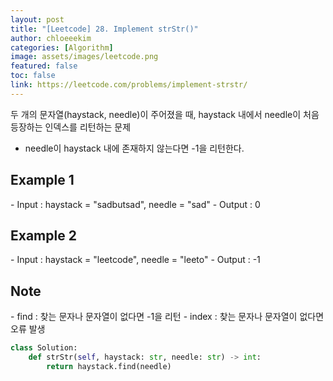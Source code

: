 ```yaml
---
layout: post
title: "[Leetcode] 28. Implement strStr()"
author: chloeeekim
categories: [Algorithm]
image: assets/images/leetcode.png
featured: false
toc: false
link: https://leetcode.com/problems/implement-strstr/
---
```


두 개의 문자열(haystack, needle)이 주어졌을 때, haystack 내에서 needle이 처음 등장하는 인덱스를 리턴하는 문제
- needle이 haystack 내에 존재하지 않는다면 -1을 리턴한다.

<h2>Example 1</h2>
- Input : haystack = "sadbutsad", needle = "sad"
- Output : 0

<h2>Example 2</h2>
- Input : haystack = "leetcode", needle = "leeto"
- Output : -1

<h2>Note</h2>
- find : 찾는 문자나 문자열이 없다면 -1을 리턴
- index : 찾는 문자나 문자열이 없다면 오류 발생

```python
class Solution:
    def strStr(self, haystack: str, needle: str) -> int:
        return haystack.find(needle)
```
